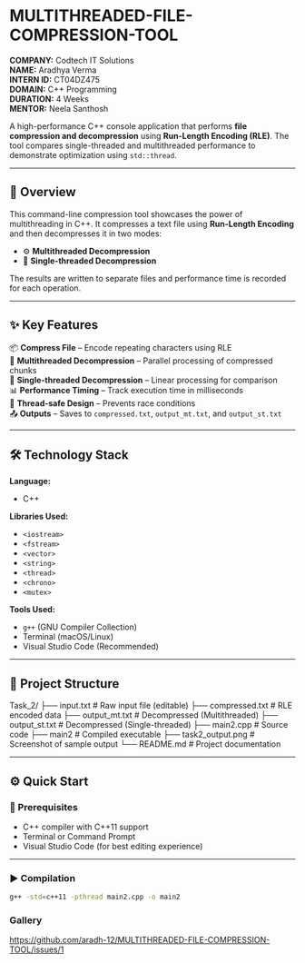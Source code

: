# MULTITHREADED-FILE-COMPRESSION-TOOL


**COMPANY:** Codtech IT Solutions  
**NAME:** Aradhya Verma  
**INTERN ID:** CT04DZ475  
**DOMAIN:** C++ Programming  
**DURATION:** 4 Weeks  
**MENTOR:** Neela Santhosh  

A high-performance C++ console application that performs **file compression and decompression** using **Run-Length Encoding (RLE)**. The tool compares single-threaded and multithreaded performance to demonstrate optimization using `std::thread`.

---

## 🚀 Overview

This command-line compression tool showcases the power of multithreading in C++. It compresses a text file using **Run-Length Encoding** and then decompresses it in two modes:

- ⚙️ **Multithreaded Decompression**
- 🧵 **Single-threaded Decompression**

The results are written to separate files and performance time is recorded for each operation.

---

## ✨ Key Features

📦 **Compress File** – Encode repeating characters using RLE  
🔄 **Multithreaded Decompression** – Parallel processing of compressed chunks  
🔁 **Single-threaded Decompression** – Linear processing for comparison  
📊 **Performance Timing** – Track execution time in milliseconds  
🧠 **Thread-safe Design** – Prevents race conditions  
📤 **Outputs** – Saves to `compressed.txt`, `output_mt.txt`, and `output_st.txt`  

---

## 🛠️ Technology Stack

**Language:**  
- C++

**Libraries Used:**  
- `<iostream>`  
- `<fstream>`  
- `<vector>`  
- `<string>`  
- `<thread>`  
- `<chrono>`  
- `<mutex>`  

**Tools Used:**  
- `g++` (GNU Compiler Collection)  
- Terminal (macOS/Linux)  
- Visual Studio Code (Recommended)

---

## 📁 Project Structure

Task_2/
├── input.txt # Raw input file (editable)
├── compressed.txt # RLE encoded data
├── output_mt.txt # Decompressed (Multithreaded)
├── output_st.txt # Decompressed (Single-threaded)
├── main2.cpp # Source code
├── main2 # Compiled executable
├── task2_output.png # Screenshot of sample output
└── README.md # Project documentation

---

## ⚙️ Quick Start

### 🔧 Prerequisites

- C++ compiler with C++11 support  
- Terminal or Command Prompt  
- Visual Studio Code (for best editing experience)

---

### ▶️ Compilation

```bash
g++ -std=c++11 -pthread main2.cpp -o main2
```

### Gallery

https://github.com/aradh-12/MULTITHREADED-FILE-COMPRESSION-TOOL/issues/1

